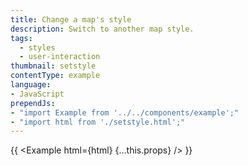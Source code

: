 ```yaml
---
title: Change a map's style
description: Switch to another map style.
tags:
  - styles
  - user-interaction
thumbnail: setstyle
contentType: example
language:
- JavaScript
prependJs:
- "import Example from '../../components/example';"
- "import html from './setstyle.html';"
---
```


{{ <Example html={html} {...this.props} /> }}
